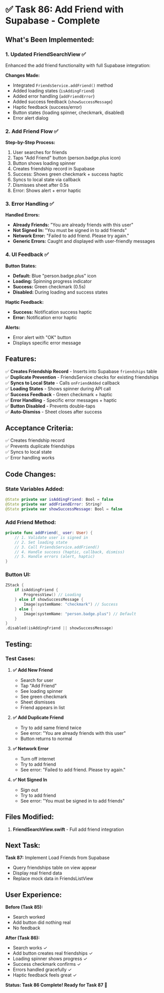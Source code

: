 # ✅ Task 86: Add Friend with Supabase - Complete

## What's Been Implemented:

### 1. **Updated FriendSearchView** ✅
Enhanced the add friend functionality with full Supabase integration:

**Changes Made:**
- Integrated `FriendsService.addFriend()` method
- Added loading states (`isAddingFriend`)
- Added error handling (`addFriendError`)
- Added success feedback (`showSuccessMessage`)
- Haptic feedback (success/error)
- Button states (loading spinner, checkmark, disabled)
- Error alert dialog

### 2. **Add Friend Flow** ✅

**Step-by-Step Process:**
1. User searches for friends
2. Taps "Add Friend" button (person.badge.plus icon)
3. Button shows loading spinner
4. Creates friendship record in Supabase
5. Success: Shows green checkmark + success haptic
6. Syncs to local state via callback
7. Dismisses sheet after 0.5s
8. Error: Shows alert + error haptic

### 3. **Error Handling** ✅

**Handled Errors:**
- **Already Friends:** "You are already friends with this user"
- **Not Signed In:** "You must be signed in to add friends"
- **Network Error:** "Failed to add friend. Please try again."
- **Generic Errors:** Caught and displayed with user-friendly messages

### 4. **UI Feedback** ✅

**Button States:**
- **Default:** Blue "person.badge.plus" icon
- **Loading:** Spinning progress indicator
- **Success:** Green checkmark (0.5s)
- **Disabled:** During loading and success states

**Haptic Feedback:**
- **Success:** Notification success haptic
- **Error:** Notification error haptic

**Alerts:**
- Error alert with "OK" button
- Displays specific error message

## Features:

✅ **Creates Friendship Record** - Inserts into Supabase `friendships` table  
✅ **Duplicate Prevention** - FriendsService checks for existing friendships  
✅ **Syncs to Local State** - Calls `onFriendAdded` callback  
✅ **Loading States** - Shows spinner during API call  
✅ **Success Feedback** - Green checkmark + haptic  
✅ **Error Handling** - Specific error messages + haptic  
✅ **Button Disabled** - Prevents double-taps  
✅ **Auto-Dismiss** - Sheet closes after success  

## Acceptance Criteria:

✅ Creates friendship record  
✅ Prevents duplicate friendships  
✅ Syncs to local state  
✅ Error handling works  

## Code Changes:

### State Variables Added:
```swift
@State private var isAddingFriend: Bool = false
@State private var addFriendError: String?
@State private var showSuccessMessage: Bool = false
```

### Add Friend Method:
```swift
private func addFriend(_ user: User) {
    // 1. Validate user is signed in
    // 2. Set loading state
    // 3. Call FriendsService.addFriend()
    // 4. Handle success (haptic, callback, dismiss)
    // 5. Handle errors (alert, haptic)
}
```

### Button UI:
```swift
ZStack {
    if isAddingFriend {
        ProgressView() // Loading
    } else if showSuccessMessage {
        Image(systemName: "checkmark") // Success
    } else {
        Image(systemName: "person.badge.plus") // Default
    }
}
.disabled(isAddingFriend || showSuccessMessage)
```

## Testing:

### Test Cases:

1. **✅ Add New Friend**
   - Search for user
   - Tap "Add Friend"
   - See loading spinner
   - See green checkmark
   - Sheet dismisses
   - Friend appears in list

2. **✅ Add Duplicate Friend**
   - Try to add same friend twice
   - See error: "You are already friends with this user"
   - Button returns to normal

3. **✅ Network Error**
   - Turn off internet
   - Try to add friend
   - See error: "Failed to add friend. Please try again."

4. **✅ Not Signed In**
   - Sign out
   - Try to add friend
   - See error: "You must be signed in to add friends"

## Files Modified:

1. **FriendSearchView.swift** - Full add friend integration

## Next Task:

**Task 87:** Implement Load Friends from Supabase
- Query friendships table on view appear
- Display real friend data
- Replace mock data in FriendsListView

## User Experience:

**Before (Task 85):**
- Search worked
- Add button did nothing real
- No feedback

**After (Task 86):**
- Search works ✓
- Add button creates real friendships ✓
- Loading spinner shows progress ✓
- Success checkmark confirms ✓
- Errors handled gracefully ✓
- Haptic feedback feels great ✓

**Status: Task 86 Complete! Ready for Task 87 🚀**
